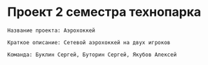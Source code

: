 # Проект 2 семестра технопарка
    Название проекта: Аэрохоккей 

    Краткое описание: Сетевой аэрохоккей на двух игроков

    Команда: Буклин Сергей, Буторин Сергей, Якубов Алексей